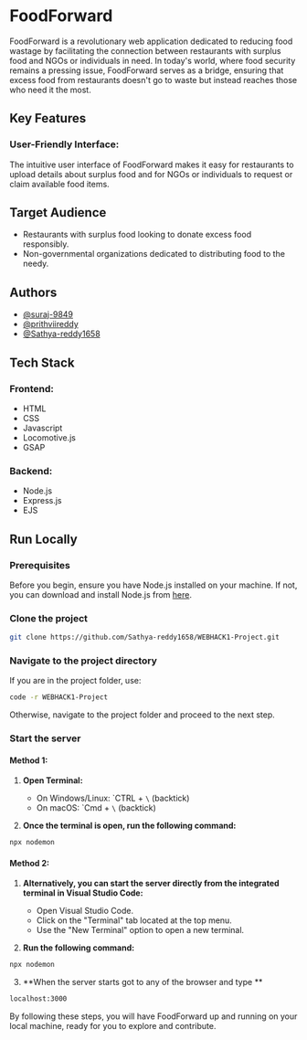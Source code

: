# FoodForward

FoodForward is a revolutionary web application dedicated to reducing food wastage by facilitating the connection between restaurants with surplus food and NGOs or individuals in need. In today's world, where food security remains a pressing issue, FoodForward serves as a bridge, ensuring that excess food from restaurants doesn't go to waste but instead reaches those who need it the most.

## Key Features

### User-Friendly Interface: 
The intuitive user interface of FoodForward makes it easy for restaurants to upload details about surplus food and for NGOs or individuals to request or claim available food items.

## Target Audience

- Restaurants with surplus food looking to donate excess food responsibly.
- Non-governmental organizations dedicated to distributing food to the needy.

## Authors

- [@suraj-9849]((https://github.com/suraj-9849))
- [@prithviireddy](https://github.com/prithviireddy)
- [@Sathya-reddy1658](https://github.com/Sathya-reddy1658)

## Tech Stack

### Frontend:
- HTML
- CSS
- Javascript
- Locomotive.js
- GSAP

### Backend:
- Node.js
- Express.js
- EJS

## Run Locally

### Prerequisites
Before you begin, ensure you have Node.js installed on your machine. If not, you can download and install Node.js from [here](https://nodejs.org/).

### Clone the project

```bash
git clone https://github.com/Sathya-reddy1658/WEBHACK1-Project.git
```

### Navigate to the project directory

If you are in the project folder, use:

```bash
code -r WEBHACK1-Project
```

Otherwise, navigate to the project folder and proceed to the next step.

### Start the server

#### Method 1:

1. **Open Terminal:**
   - On Windows/Linux: \`CTRL + `\` (backtick)
   - On macOS: \`Cmd + `\` (backtick)

2. **Once the terminal is open, run the following command:**

```bash
npx nodemon
```

#### Method 2:

1. **Alternatively, you can start the server directly from the integrated terminal in Visual Studio Code:**
   - Open Visual Studio Code.
   - Click on the "Terminal" tab located at the top menu.
   - Use the "New Terminal" option to open a new terminal.

2. **Run the following command:**

```bash
npx nodemon
```
3. **When the server starts got to any of the browser and type **

```bash
localhost:3000
```

By following these steps, you will have FoodForward up and running on your local machine, ready for you to explore and contribute.
